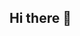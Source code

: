 ## Hi there 👋

<!--
**ysnblk/ysnblk** is a ✨ _special_ ✨ repository because its `README.md` (this file) appears on your GitHub profile.

Here are some ideas to get you started:

- 🔭 I’m currently working on creating a device that would let me control my building's front entrance remotely with minimal intrusion so that I dont have to ask permission from the owner.
- 🌱 I’m currently learning digital embroider.
- 💬 Ask me about medicine !
- 📫 How to reach me: @belkhayatyassine on ig
- 😄 Pronouns: He/Him
- ⚡ Fun fact: All my friends genuinely think i'm autistic.
-->
